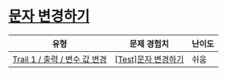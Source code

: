 # [문자 변경하기](https://www.codetree.ai/trails/complete/curated-cards/test-change-charater)

|유형|문제 경험치|난이도|
|---|---|---|
|[Trail 1 / 출력 / 변수 값 변경](https://www.codetree.ai/trail-info/novice-low/)|[[Test]문자 변경하기](https://www.codetree.ai/trails/complete/curated-cards/test-change-charater/)|쉬움|

